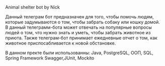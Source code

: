 Animal shelter bot by Nick

Данный телеграм бот предназначен для того, чтобы помочь людям, которые задумываются о том, чтобы забрать собаку или кошку домой. В данный телеграмм-бота может отвечать на популярные вопросы людей о том, что нужно знать и уметь, чтобы забрать животное из приюта. Также телеграм-бот принимает ежедневные отчет о том, как животное приспосабливается к новой обстановке.

В данном пректе были использованны: Java, PostgreSQL, ООП, SQL, Spring Framework Swagger,JUnit, Mockito